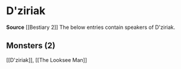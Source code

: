 ﻿---
id: '58'
name: D'ziriak
rarity: Uncommon
source: '[[DATABASE/source/Bestiary 2|Bestiary 2]]'
trait:
- '[[DATABASE/trait/Uncommon|Uncommon]]'
type: Language

---
# D'ziriak

**Source** [[Bestiary 2]] 
The below entries contain speakers of D'ziriak.

## Monsters (2)

[[D'ziriak]], [[The Looksee Man]]